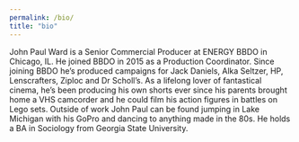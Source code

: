 ```yaml
---
permalink: /bio/
title: "bio"
---
```


John Paul Ward is a Senior Commercial Producer at ENERGY BBDO in Chicago, IL. He joined BBDO in 2015 as a Production Coordinator. Since joining BBDO he’s produced campaigns for Jack Daniels, Alka Seltzer, HP, Lenscrafters, Ziploc and Dr Scholl’s. As a lifelong lover of fantastical cinema, he’s been producing his own shorts ever since his parents brought home a VHS camcorder and he could film his action figures in battles on Lego sets. Outside of work John Paul can be found jumping in Lake Michigan with his GoPro and dancing to anything made in the 80s. He holds a BA in Sociology from Georgia State University.

